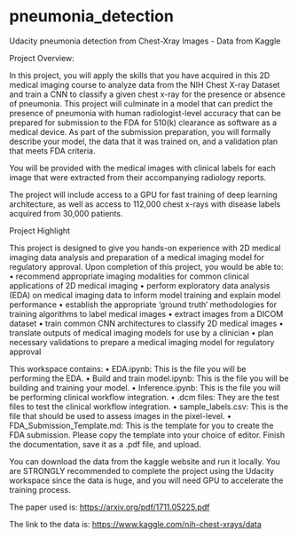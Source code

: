 # pneumonia_detection
Udacity pneumonia detection from Chest-Xray Images - Data from Kaggle

Project Overview: 

In this project, you will apply the skills that you have acquired in this 2D medical imaging course to analyze data from the NIH Chest X-ray Dataset and train a CNN to classify a given chest x-ray for the presence or absence of pneumonia. This project will culminate in a model that can predict the presence of pneumonia with human radiologist-level accuracy that can be prepared for submission to the FDA for 510(k) clearance as software as a medical device. As part of the submission preparation, you will formally describe your model, the data that it was trained on, and a validation plan that meets FDA criteria.

You will be provided with the medical images with clinical labels for each image that were extracted from their accompanying radiology reports.

The project will include access to a GPU for fast training of deep learning architecture, as well as access to 112,000 chest x-rays with disease labels acquired from 30,000 patients.

Project Highlight

This project is designed to give you hands-on experience with 2D medical imaging data analysis and preparation of a medical imaging model for regulatory approval.
Upon completion of this project, you would be able to:
•	recommend appropriate imaging modalities for common clinical applications of 2D medical imaging
•	perform exploratory data analysis (EDA) on medical imaging data to inform model training and explain model performance
•	establish the appropriate ‘ground truth’ methodologies for training algorithms to label medical images
•	extract images from a DICOM dataset
•	train common CNN architectures to classify 2D medical images
•	translate outputs of medical imaging models for use by a clinician
•	plan necessary validations to prepare a medical imaging model for regulatory approval


This workspace contains:
•	EDA.ipynb: This is the file you will be performing the EDA.
•	Build and train model.ipynb: This is the file you will be building and training your model.
•	Inference.ipynb: This is the file you will be performing clinical workflow integration.
•	.dcm files: They are the test files to test the clinical workflow integration.
•	sample_labels.csv: This is the file that should be used to assess images in the pixel-level.
•	FDA_Submission_Template.md: This is the template for you to create the FDA submission. Please copy the template into your choice of editor. Finish the documentation, save it as a .pdf file, and upload.

You can download the data from the kaggle website and run it locally. You are STRONGLY recommended to complete the project using the Udacity workspace since the data is huge, and you will need GPU to accelerate the training process.

The paper used is: https://arxiv.org/pdf/1711.05225.pdf

The link to the data is: https://www.kaggle.com/nih-chest-xrays/data


